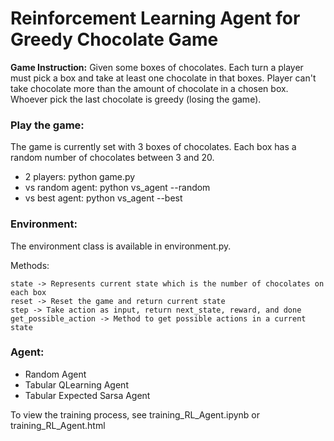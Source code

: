 # Reinforcement Learning Agent for Greedy Chocolate Game

**Game Instruction:**
Given some boxes of chocolates. Each turn a player must pick a box and take at least one chocolate in that boxes. Player
can't take chocolate more than the amount of chocolate in a chosen box. Whoever pick the last chocolate is greedy (losing the game).

### Play the game:
The game is currently set with 3 boxes of chocolates. Each box has a random number of chocolates between 3 and 20.
 * 2 players: python game.py
 * vs random agent: python vs_agent --random
 * vs best agent: python vs_agent --best

### Environment:
The environment class is available in environment.py. 

Methods:
```
state -> Represents current state which is the number of chocolates on each box
reset -> Reset the game and return current state
step -> Take action as input, return next_state, reward, and done
get_possible_action -> Method to get possible actions in a current state
```

### Agent:
 * Random Agent
 * Tabular QLearning Agent
 * Tabular Expected Sarsa Agent

To view the training process, see training_RL_Agent.ipynb or training_RL_Agent.html
